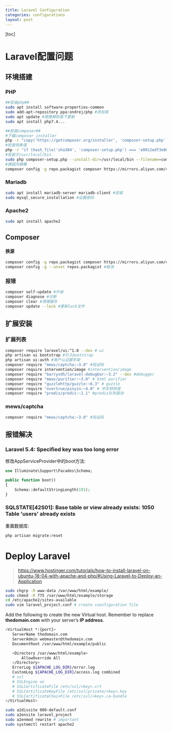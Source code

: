 ```yaml
---
title: Laravel Configuration
categories: configurations
layout: post
---
```




[toc]

# Laravel配置问题

## 环境搭建

### PHP

```bash
##安装php##
sudo apt install software-properties-common
sudo add-apt-repository ppa:ondrej/php #添加库
sudo apt update #顺便再检查下更新
sudo apt install php7.4...

##安装composer##
#下载composer installer
php -r "copy('https://getcomposer.org/installer', 'composer-setup.php');"
#检查哈希值
php -r "if (hash_file('sha384', 'composer-setup.php') === 'e0012edf3e80b6978849f5eff0d4b4e4c79ff1609dd1e613307e16318854d24ae64f26d17af3ef0bf7cfb710ca74755a') { echo 'Installer verified'; } else { echo 'Installer corrupt'; unlink('composer-setup.php'); } echo PHP_EOL;"
#安装于/usr/local/bin
sudo php composer-setup.php --install-dir=/usr/local/bin --filename=composer
#换国内镜像
composer config -g repo.packagist composer https://mirrors.aliyun.com/composer/ 
```

### Mariadb

```bash
sudo apt install mariadb-server mariadb-client #安装
sudo mysql_secure_installation #设置密码
```

### Apache2

```bash
sudo apt install apache2
```



## Composer

#### 换源

```bash
composer config -g repo.packagist composer https://mirrors.aliyun.com/composer/
composer config -g --unset repos.packagist #取消
```

### 报错

```bash
composer self-update #升级
composer diagnose #诊断
composer clear #清理缓存
composer update --lock #更新lock文件
```



## 扩展安装

### 扩展列表

```bash
composer require laravel/ui:^1.0 --dev # ui
php artisan ui bootstrap #引入bootstrap
php artisan ui:auth #用户认证脚手架
composer require "mews/captcha:~3.0" #验证码
composer require intervention/image #intervention/image
composer require "barryvdh/laravel-debugbar:~3.2" --dev #debugger
composer require "mews/purifier:~3.0" # html purifier
composer require "guzzlehttp/guzzle:~6.3" # guzzle
composer require "overtrue/pinyin:~4.0" # 中文转拼音
composer require "predis/predis:~1.1" #predis队列驱动
```

### mews/captcha

```bash
composer require "mews/captcha:~3.0" #验证码

```





## 报错解决

### Laravel 5.4: Specified key was too long error

修改AppServiceProvider中的boot方法:

```php
use Illuminate\Support\Facades\Schema;

public function boot()
{
    Schema::defaultStringLength(191);
}
```

### SQLSTATE[42S01]: Base table or view already exists: 1050 Table 'users' already exists

重置数据库:

```bash
php artisan migrate:reset 
```

# Deploy Laravel

> https://www.hostinger.com/tutorials/how-to-install-laravel-on-ubuntu-18-04-with-apache-and-php/#Using-Laravel-to-Deploy-an-Application

```bash
sudo chgrp -R www-data /var/www/html/example/
sudo chmod -R 775 /var/www/html/example/storage
cd /etc/apache2/sites-available
sudo vim laravel_project.conf # create coonfiguration file
```

Add the following to create the new Virtual host. Remember to replace **thedomain.com** with your server’s **IP address**.

```bash
<VirtualHost *:{port}>
   ServerName thedomain.com
   ServerAdmin webmaster@thedomain.com
   DocumentRoot /var/www/html/example/public

   <Directory /var/www/html/example>
       AllowOverride All
   </Directory>
   ErrorLog ${APACHE_LOG_DIR}/error.log
   CustomLog ${APACHE_LOG_DIR}/access.log combined
   # ssl
   # SSLEngine on
   # SSLCertificateFile /etc/ssl/<key>.crt
   # SSLCertificateKeyFile /etc/ssl/private/<key>.key
   # SSLCertificateChainFile /etc/ssl/<key>.ca-bundle
</VirtualHost>
```

```bash
sudo a2dissite 000-default.conf
sudo a2ensite laravel_project
sudo a2enmod rewrite # important
sudo systemctl restart apache2
```

